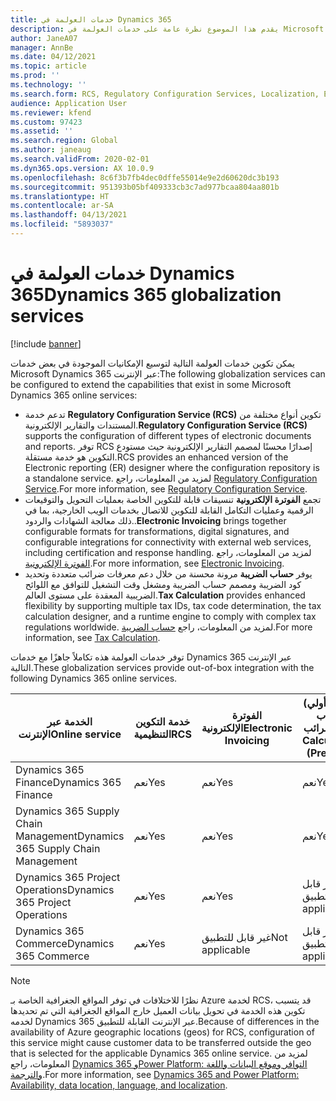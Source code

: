 ```yaml
---
title: خدمات العولمة في Dynamics 365
description: يقدم هذا الموضوع نظرة عامة على خدمات العولمة في Microsoft Dynamics 365.
author: JaneA07
manager: AnnBe
ms.date: 04/12/2021
ms.topic: article
ms.prod: ''
ms.technology: ''
ms.search.form: RCS, Regulatory Configuration Services, Localization, Electronic invoicing, Tax calculation
audience: Application User
ms.reviewer: kfend
ms.custom: 97423
ms.assetid: ''
ms.search.region: Global
ms.author: janeaug
ms.search.validFrom: 2020-02-01
ms.dyn365.ops.version: AX 10.0.9
ms.openlocfilehash: 8c6f3b7fb4dec0dffe55014e9e2d60620dc3b193
ms.sourcegitcommit: 951393b05bf409333cb3c7ad977bcaa804aa801b
ms.translationtype: HT
ms.contentlocale: ar-SA
ms.lasthandoff: 04/13/2021
ms.locfileid: "5893037"
---
```

# <a name="dynamics-365-globalization-services"></a><span data-ttu-id="045d9-103">خدمات العولمة في Dynamics 365</span><span class="sxs-lookup"><span data-stu-id="045d9-103">Dynamics 365 globalization services</span></span>

[!include [banner](../includes/banner.md)]

<span data-ttu-id="045d9-104">يمكن تكوين خدمات العولمة التالية لتوسيع الإمكانيات الموجودة في بعض خدمات Microsoft Dynamics 365 عبر الإنترنت:</span><span class="sxs-lookup"><span data-stu-id="045d9-104">The following globalization services can be configured to extend the capabilities that exist in some Microsoft Dynamics 365 online services:</span></span>

- <span data-ttu-id="045d9-105">تدعم خدمة **Regulatory Configuration Service (RCS)** تكوين أنواع مختلفة من المستندات والتقارير الإلكترونية.</span><span class="sxs-lookup"><span data-stu-id="045d9-105">**Regulatory Configuration Service (RCS)** supports the configuration of different types of electronic documents and reports.</span></span> <span data-ttu-id="045d9-106">توفر RCS إصدارًا محسنًا لمصمم التقارير الإلكترونية حيث مستودع التكوين هو خدمة مستقلة.</span><span class="sxs-lookup"><span data-stu-id="045d9-106">RCS provides an enhanced version of the Electronic reporting (ER) designer where the configuration repository is a standalone service.</span></span> <span data-ttu-id="045d9-107">لمزيد من المعلومات، راجع [Regulatory Configuration Service](rcs-overview.md).</span><span class="sxs-lookup"><span data-stu-id="045d9-107">For more information, see [Regulatory Configuration Service](rcs-overview.md).</span></span>
- <span data-ttu-id="045d9-108">تجمع **الفوترة الإلكترونية** تنسيقات قابلة للتكوين الخاصة بعمليات التحويل والتوقيعات الرقمية وعمليات التكامل القابلة للتكوين للاتصال بخدمات الويب الخارجية، بما في ذلك معالجة الشهادات والردود..</span><span class="sxs-lookup"><span data-stu-id="045d9-108">**Electronic Invoicing** brings together configurable formats for transformations, digital signatures, and configurable integrations for connectivity with external web services, including certification and response handling.</span></span> <span data-ttu-id="045d9-109">لمزيد من المعلومات، راجع [الفوترة الإلكترونية‎](e-invoicing-service-overview.md).</span><span class="sxs-lookup"><span data-stu-id="045d9-109">For more information, see [Electronic Invoicing](e-invoicing-service-overview.md).</span></span>
- <span data-ttu-id="045d9-110">يوفر **حساب الضريبة** مرونة محسنة من خلال دعم معرفات ضرائب متعددة وتحديد كود الضريبة ومصمم حساب الضريبة ومشغل وقت التشغيل للتوافق مع اللوائح الضريبية المعقدة على مستوى العالم.</span><span class="sxs-lookup"><span data-stu-id="045d9-110">**Tax Calculation** provides enhanced flexibility by supporting multiple tax IDs, tax code determination, the tax calculation designer, and a runtime engine to comply with complex tax regulations worldwide.</span></span> <span data-ttu-id="045d9-111">لمزيد من المعلومات، راجع [حساب الضريبة](global-tax-calcuation-service-overview.md).</span><span class="sxs-lookup"><span data-stu-id="045d9-111">For more information, see [Tax Calculation](global-tax-calcuation-service-overview.md).</span></span>

<span data-ttu-id="045d9-112">توفر خدمات العولمة هذه تكاملاً جاهزًا مع خدمات Dynamics 365 عبر الإنترنت التالية.</span><span class="sxs-lookup"><span data-stu-id="045d9-112">These globalization services provide out-of-box integration with the following Dynamics 365 online services.</span></span>

| <span data-ttu-id="045d9-113">الخدمة عبر الإنترنت</span><span class="sxs-lookup"><span data-stu-id="045d9-113">Online service</span></span> | <span data-ttu-id="045d9-114">خدمة التكوين التنظيمية</span><span class="sxs-lookup"><span data-stu-id="045d9-114">RCS</span></span> | <span data-ttu-id="045d9-115">الفوترة الإلكترونية</span><span class="sxs-lookup"><span data-stu-id="045d9-115">Electronic Invoicing</span></span> | <span data-ttu-id="045d9-116">(إصدار أولي) حساب الضرائب</span><span class="sxs-lookup"><span data-stu-id="045d9-116">Tax Calculation (Preview)</span></span> |
|----------------|-----|----------------------|---------------------------|
| <span data-ttu-id="045d9-117">Dynamics 365 Finance</span><span class="sxs-lookup"><span data-stu-id="045d9-117">Dynamics 365 Finance</span></span> | <span data-ttu-id="045d9-118">نعم</span><span class="sxs-lookup"><span data-stu-id="045d9-118">Yes</span></span> | <span data-ttu-id="045d9-119">نعم</span><span class="sxs-lookup"><span data-stu-id="045d9-119">Yes</span></span> | <span data-ttu-id="045d9-120">نعم</span><span class="sxs-lookup"><span data-stu-id="045d9-120">Yes</span></span> | 
| <span data-ttu-id="045d9-121">Dynamics 365 Supply Chain Management</span><span class="sxs-lookup"><span data-stu-id="045d9-121">Dynamics 365 Supply Chain Management</span></span> | <span data-ttu-id="045d9-122">نعم</span><span class="sxs-lookup"><span data-stu-id="045d9-122">Yes</span></span> | <span data-ttu-id="045d9-123">نعم</span><span class="sxs-lookup"><span data-stu-id="045d9-123">Yes</span></span> | <span data-ttu-id="045d9-124">نعم</span><span class="sxs-lookup"><span data-stu-id="045d9-124">Yes</span></span> | 
| <span data-ttu-id="045d9-125">Dynamics 365 Project Operations</span><span class="sxs-lookup"><span data-stu-id="045d9-125">Dynamics 365 Project Operations</span></span> | <span data-ttu-id="045d9-126">نعم</span><span class="sxs-lookup"><span data-stu-id="045d9-126">Yes</span></span> | <span data-ttu-id="045d9-127">نعم</span><span class="sxs-lookup"><span data-stu-id="045d9-127">Yes</span></span> | <span data-ttu-id="045d9-128">غير قابل للتطبيق</span><span class="sxs-lookup"><span data-stu-id="045d9-128">Not applicable</span></span> | 
| <span data-ttu-id="045d9-129">Dynamics 365 Commerce</span><span class="sxs-lookup"><span data-stu-id="045d9-129">Dynamics 365 Commerce</span></span> | <span data-ttu-id="045d9-130">نعم</span><span class="sxs-lookup"><span data-stu-id="045d9-130">Yes</span></span> | <span data-ttu-id="045d9-131">غير قابل للتطبيق</span><span class="sxs-lookup"><span data-stu-id="045d9-131">Not applicable</span></span> | <span data-ttu-id="045d9-132">غير قابل للتطبيق</span><span class="sxs-lookup"><span data-stu-id="045d9-132">Not applicable</span></span> | 

> [!NOTE]
> <span data-ttu-id="045d9-133">نظرًا للاختلافات في توفر المواقع الجغرافية الخاصة بـ Azure لخدمة RCS، قد يتسبب تكوين هذه الخدمة في تحويل بيانات العميل خارج المواقع الجغرافية التي تم تحديدها لخدمه Dynamics 365 عبر الإنترنت القابلة للتطبيق.</span><span class="sxs-lookup"><span data-stu-id="045d9-133">Because of differences in the availability of Azure geographic locations (geos) for RCS, configuration of this service might cause customer data to be transferred outside the geo that is selected for the applicable Dynamics 365 online service.</span></span> <span data-ttu-id="045d9-134">لمزيد من المعلومات، راجع [Dynamics 365 وPower Platform: التوافر وموقع البيانات واللغة والترجمة](https://aka.ms/rcs/D365Productavailabilityguide).</span><span class="sxs-lookup"><span data-stu-id="045d9-134">For more information, see [Dynamics 365 and Power Platform: Availability, data location, language, and localization](https://aka.ms/rcs/D365Productavailabilityguide).</span></span>